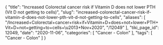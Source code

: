 {
    "title": "Increased Colorectal cancer risk if Vitamin D does not lower PTH (Vit D not getting to cells)",
    "slug": "increased-colorectal-cancer-risk-if-vitamin-d-does-not-lower-pth-vit-d-not-getting-to-cells",
    "aliases": [
        "/Increased+Colorectal+cancer+risk+if+Vitamin+D+does+not+lower+PTH+Vit+D+not+getting+to+cells+\u2013+Nov+2020",
        "/12049"
    ],
    "tiki_page_id": 12049,
    "date": "2020-11-06",
    "categories": [
        "Cancer - Colon"
    ],
    "tags": [
        "Cancer - Colon"
    ]
}